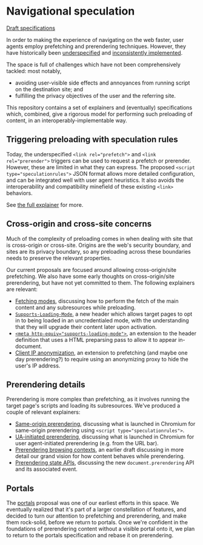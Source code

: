 # Navigational speculation

[Draft specifications](https://wicg.github.io/nav-speculation/)

In order to making the experience of navigating on the web faster, user agents employ prefetching and prerendering techniques. However, they have historically been [underspecified](https://w3c.github.io/resource-hints/#prerender) and [inconsistently implemented](https://caniuse.com/link-rel-prerender).

The space is full of challenges which have not been comprehensively tackled: most notably,

* avoiding user-visible side effects and annoyances from running script on the destination site; and
* fulfilling the privacy objectives of the user and the referring site.

This repository contains a set of explainers and (eventually) specifications which, combined, give a rigorous model for performing such preloading of content, in an interoperably-implementable way.

## Triggering preloading with speculation rules

Today, the underspecified `<link rel="prefetch">` and `<link rel="prerender">` triggers can be used to request a prefetch or prerender. However, these are limited in what they can express. The proposed `<script type="speculationrules">` JSON format allows more detailed configuration, and can be integrated well with user agent heuristics. It also avoids the interoperability and compatibility minefield of these existing `<link>` behaviors.

See [the full explainer](./triggers.md) for more.

## Cross-origin and cross-site concerns

Much of the complexity of preloading comes in when dealing with site that is cross-origin or cross-site. Origins are the web's security boundary, and sites are its privacy boundary, so any preloading across these boundaries needs to preserve the relevant properties.

Our current proposals are focused around allowing cross-origin/site prefetching. We also have some early thoughts on cross-origin/site prerendering, but have not yet committed to them. The following explainers are relevant:

* [Fetching modes](./fetch.md), discussing how to perform the fetch of the main content and any subresources while preloading.
* [`Supports-Loading-Mode`](./opt-in.md), a new header which allows target pages to opt in to being loaded in an uncredentialed mode, with the understanding that they will upgrade their content later upon activation.
* [`<meta http-equiv="supports-loading-mode">`](https://github.com/WICG/nav-speculation/blob/main/meta-processing.md), an extension to the header definition that uses a HTML preparsing pass to allow it to appear in-document.
* [Client IP anonymization](./anonymous-client-ip.md), an extension to prefetching (and maybe one day prerendering?) to require using an anonymizing proxy to hide the user's IP address.

## Prerendering details

Prerendering is more complex than prefetching, as it involves running the target page's scripts and loading its subresources. We've produced a couple of relevant explainers:

* [Same-origin prerendering](./same-origin-explainer.md), discussing what is launched in Chromium for same-origin prerendering using `<script type="speculationrules">`.
* [UA-initiated prerendering](./ua-initiated-prerendering.md), discussing what is launched in Chromium for user agent-initiated prerendering (e.g. from the URL bar).
* [Prerendering browsing contexts](./browsing-context.md), an earlier draft discussing in more detail our grand vision for how content behaves while prerendering.
* [Prerendering state APIs](./prerendering-state.md), discussing the new `document.prerendering` API and its associated event.

## Portals

The [portals](https://github.com/WICG/portals/blob/master/README.md) proposal was one of our earliest efforts in this space. We eventually realized that it's part of a larger constellation of features, and decided to turn our attention to prefetching and prerendering, and make them rock-solid, before we return to portals. Once we're confident in the foundations of prerendering content without a visible portal onto it, we plan to return to the portals specification and rebase it on prerendering.
